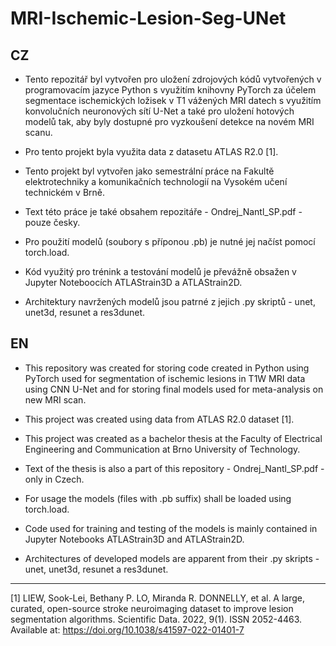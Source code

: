 # MRI-Ischemic-Lesion-Seg-UNet

##  CZ
* Tento repozitář byl vytvořen pro uložení zdrojových kódů vytvořených v programovacím jazyce Python s využitím 
  knihovny PyTorch za účelem segmentace ischemických ložisek v T1 vážených MRI datech s využitím konvolučních 
  neuronových sítí U-Net a také pro uložení hotových modelů tak, aby byly dostupné pro vyzkoušení detekce na novém
  MRI scanu.
  
* Pro tento projekt byla využita data z datasetu ATLAS R2.0 [1].

* Tento projekt byl vytvořen jako semestrální práce na Fakultě elektrotechniky a komunikačních technologií na Vysokém
  učení technickém v Brně. 

* Text této práce je také obsahem repozitáře - Ondrej_Nantl_SP.pdf - pouze česky.

* Pro použití modelů (soubory s příponou .pb) je nutné jej načíst pomocí torch.load.

* Kód využitý pro trénink a testování modelů je převážně obsažen v Jupyter Noteboocích ATLAStrain3D a ATLAStrain2D.

* Architektury navržených modelů jsou patrné z jejich .py skriptů - unet, unet3d, resunet a res3dunet.

## EN
* This repository was created for storing code created in Python using PyTorch used for segmentation of ischemic 
  lesions in T1W MRI data using CNN U-Net and for storing final models used for meta-analysis on new MRI scan.
  
* This project was created using data from ATLAS R2.0 dataset [1].

* This project was created as a bachelor thesis at the Faculty of Electrical Engineering and Communication at Brno
  University of Technology.

* Text of the thesis is also a part of this repository - Ondrej_Nantl_SP.pdf - only in Czech.

* For usage the models (files with .pb suffix) shall be loaded using torch.load.

* Code used for training and testing of the models is mainly contained in Jupyter Notebooks ATLAStrain3D and ATLAStrain2D.

* Architectures of developed models are apparent from their .py skripts - unet, unet3d, resunet a res3dunet.
--------
[1] LIEW, Sook-Lei, Bethany P. LO, Miranda R. DONNELLY, et al. A large, curated, open-source stroke neuroimaging dataset to improve lesion segmentation algorithms. Scientific Data. 2022, 9(1). ISSN 2052-4463. Available at: https://doi.org/10.1038/s41597-022-01401-7
